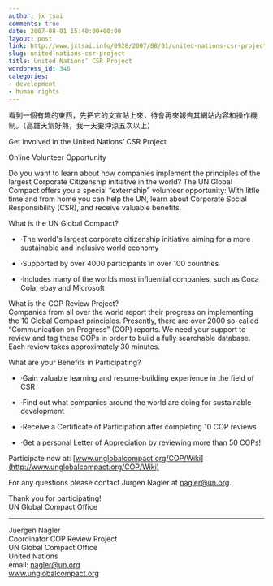 ```yaml
---
author: jx tsai
comments: true
date: 2007-08-01 15:40:00+00:00
layout: post
link: http://www.jxtsai.info/0928/2007/08/01/united-nations-csr-project/
slug: united-nations-csr-project
title: United Nations’ CSR Project
wordpress_id: 346
categories:
- development
- human rights
---
```


看到一個有趣的東西，先把它的文宣貼上來，待會再來報告其網站內容和操作機制。（高雄天氣好熱，我一天要沖涼五次以上）  
  
Get involved in the United Nations’ CSR Project  
  
Online Volunteer Opportunity  
  
Do you want to learn about how companies implement the principles of the largest Corporate Citizenship initiative in the world? The UN Global Compact offers you a special “externship” volunteer opportunity: With little time and from home you can help the UN, learn about Corporate Social Responsibility (CSR), and receive valuable benefits.  
  
What is the UN Global Compact?   

* ‧The world's largest corporate citizenship initiative aiming for a more sustainable and inclusive world economy 
  

* ‧Supported by over 4000 participants in over 100 countries
  

* ‧Includes many of the worlds most influential companies, such as Coca Cola, ebay and Microsoft 
  
  
What is the COP Review Project?  
Companies from all over the world report their progress on implementing the 10 Global Compact principles. Presently, there are over 2000 so-called “Communication on Progress” (COP) reports. We need your support to review and tag these COPs in order to build a fully searchable database. Each review takes approximately 30 minutes.  
  
What are your Benefits in Participating?   

* ‧Gain valuable learning and resume-building experience in the field of CSR 
  

* ‧Find out what companies around the world are doing for sustainable development
  

* ‧Receive a Certificate of Participation after completing 10 COP reviews 
  

* ‧Get a personal Letter of Appreciation by reviewing more than 50 COPs!
  
  
Participate now at: [www.unglobalcompact.org/COP/Wiki](http://www.unglobalcompact.org/COP/Wiki)  
  
For any questions please contact Jurgen Nagler at nagler@un.org.   
  
Thank you for participating!   
UN Global Compact Office  
  
  
---------------------  
Juergen Nagler  
Coordinator COP Review Project  
UN Global Compact Office  
United Nations  
email: nagler@un.org  
www.unglobalcompact.org
